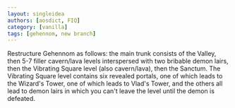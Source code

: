 ```yaml
---
layout: singleidea
authors: [aosdict, FIQ]
category: [vanilla]
tags: [gehennom, new branch]
---
```

Restructure Gehennom as follows: the main trunk consists of the Valley, then 5-7 filler cavern/lava levels interspersed with two bribable demon lairs, then the Vibrating Square level (also cavern/lava), then the Sanctum. The Vibrating Square level contains six revealed portals, one of which leads to the Wizard's Tower, one of which leads to Vlad's Tower, and the others all lead to demon lairs in which you can't leave the level until the demon is defeated.
